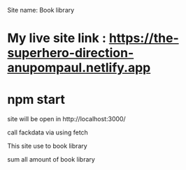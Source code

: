 <!-- site name  -->

Site name: Book library

<!-- live site link  -->
# My live site link : https://the-superhero-direction-anupompaul.netlify.app


# npm start 
site will be open in  http://localhost:3000/

call fackdata via using fetch

This site use to book library

sum all amount of book library

